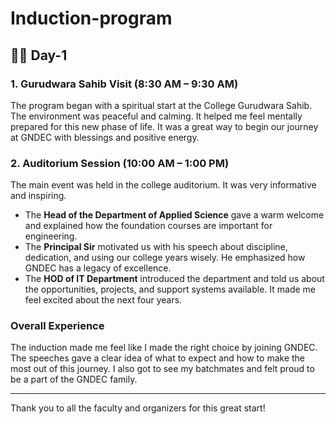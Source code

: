 # Induction-program
## 🧑‍🎓 Day-1

### 1. Gurudwara Sahib Visit (8:30 AM – 9:30 AM)
The program began with a spiritual start at the College Gurudwara Sahib. The environment was peaceful and calming. It helped me feel mentally prepared for this new phase of life. It was a great way to begin our journey at GNDEC with blessings and positive energy.

### 2. Auditorium Session (10:00 AM – 1:00 PM)
The main event was held in the college auditorium. It was very informative and inspiring.  

- The **Head of the Department of Applied Science** gave a warm welcome and explained how the foundation courses are important for engineering.
- The **Principal Sir** motivated us with his speech about discipline, dedication, and using our college years wisely. He emphasized how GNDEC has a legacy of excellence.
- The **HOD of IT Department** introduced the department and told us about the opportunities, projects, and support systems available. It made me feel excited about the next four years.

### Overall Experience
The induction made me feel like I made the right choice by joining GNDEC. The speeches gave a clear idea of what to expect and how to make the most out of this journey. I also got to see my batchmates and felt proud to be a part of the GNDEC family.

---

Thank you to all the faculty and organizers for this great start!
